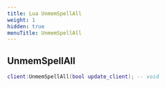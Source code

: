 ```yaml
---
title: Lua UnmemSpellAll
weight: 1
hidden: true
menuTitle: UnmemSpellAll
---
```

## UnmemSpellAll
```lua
client:UnmemSpellAll(bool update_client); -- void
```